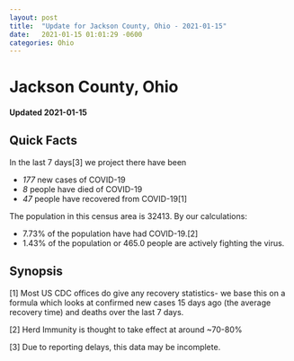 ```yaml
---
layout: post
title:  "Update for Jackson County, Ohio - 2021-01-15"
date:   2021-01-15 01:01:29 -0600
categories: Ohio
---
```


# Jackson County, Ohio
#### Updated 2021-01-15

## Quick Facts

In the last 7 days[3] we project there have been
- *177* new cases of COVID-19
- *8* people have died of COVID-19
- *47* people have recovered from COVID-19[1]

The population in this census area is 32413. By our calculations:
- 7.73% of the population have had COVID-19.[2]
- 1.43% of the population or 465.0 people are actively fighting the virus.

## Synopsis




[1] Most US CDC offices do give any recovery statistics- we base this on a formula which looks at confirmed new cases
15 days ago (the average recovery time) and deaths over the last 7 days.

[2] Herd Immunity is thought to take effect at around ~70-80%

[3] Due to reporting delays, this data may be incomplete.
 
    